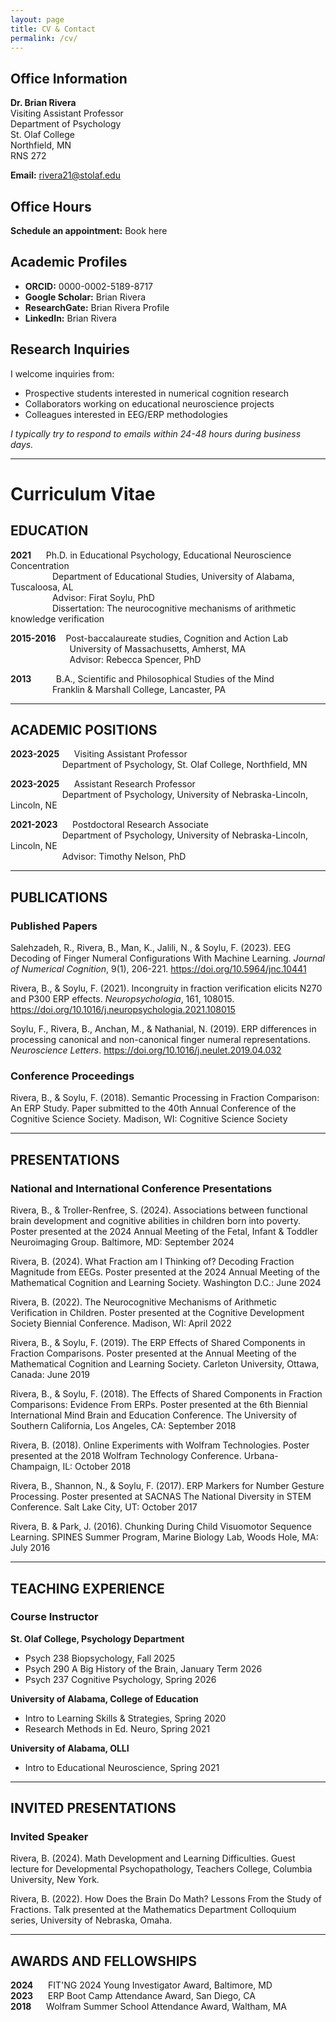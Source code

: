 ```yaml
---
layout: page
title: CV & Contact
permalink: /cv/
---
```


## Office Information
**Dr. Brian Rivera**  
Visiting Assistant Professor  
Department of Psychology  
St. Olaf College  
Northfield, MN  
RNS 272

**Email:** rivera21@stolaf.edu

## Office Hours
**Schedule an appointment:** Book here

## Academic Profiles
* **ORCID:** 0000-0002-5189-8717
* **Google Scholar:** Brian Rivera
* **ResearchGate:** Brian Rivera Profile
* **LinkedIn:** Brian Rivera

## Research Inquiries
I welcome inquiries from:
* Prospective students interested in numerical cognition research
* Collaborators working on educational neuroscience projects
* Colleagues interested in EEG/ERP methodologies

*I typically try to respond to emails within 24-48 hours during business days.*

---

# Curriculum Vitae

## EDUCATION

**2021** &nbsp;&nbsp;&nbsp;&nbsp; Ph.D. in Educational Psychology, Educational Neuroscience Concentration  
&nbsp;&nbsp;&nbsp;&nbsp;&nbsp;&nbsp;&nbsp;&nbsp;&nbsp;&nbsp;&nbsp;&nbsp;&nbsp;&nbsp;&nbsp;&nbsp; Department of Educational Studies, University of Alabama, Tuscaloosa, AL  
&nbsp;&nbsp;&nbsp;&nbsp;&nbsp;&nbsp;&nbsp;&nbsp;&nbsp;&nbsp;&nbsp;&nbsp;&nbsp;&nbsp;&nbsp;&nbsp; Advisor: Firat Soylu, PhD  
&nbsp;&nbsp;&nbsp;&nbsp;&nbsp;&nbsp;&nbsp;&nbsp;&nbsp;&nbsp;&nbsp;&nbsp;&nbsp;&nbsp;&nbsp;&nbsp; Dissertation: The neurocognitive mechanisms of arithmetic knowledge verification

**2015-2016** &nbsp;&nbsp; Post-baccalaureate studies, Cognition and Action Lab  
&nbsp;&nbsp;&nbsp;&nbsp;&nbsp;&nbsp;&nbsp;&nbsp;&nbsp;&nbsp;&nbsp;&nbsp;&nbsp;&nbsp;&nbsp;&nbsp;&nbsp;&nbsp;&nbsp;&nbsp;&nbsp;&nbsp;&nbsp; University of Massachusetts, Amherst, MA  
&nbsp;&nbsp;&nbsp;&nbsp;&nbsp;&nbsp;&nbsp;&nbsp;&nbsp;&nbsp;&nbsp;&nbsp;&nbsp;&nbsp;&nbsp;&nbsp;&nbsp;&nbsp;&nbsp;&nbsp;&nbsp;&nbsp;&nbsp; Advisor: Rebecca Spencer, PhD

**2013** &nbsp;&nbsp;&nbsp;&nbsp;&nbsp;&nbsp;&nbsp;&nbsp; B.A., Scientific and Philosophical Studies of the Mind  
&nbsp;&nbsp;&nbsp;&nbsp;&nbsp;&nbsp;&nbsp;&nbsp;&nbsp;&nbsp;&nbsp;&nbsp;&nbsp;&nbsp;&nbsp;&nbsp; Franklin & Marshall College, Lancaster, PA

---

## ACADEMIC POSITIONS

**2023-2025** &nbsp;&nbsp;&nbsp;&nbsp; Visiting Assistant Professor  
&nbsp;&nbsp;&nbsp;&nbsp;&nbsp;&nbsp;&nbsp;&nbsp;&nbsp;&nbsp;&nbsp;&nbsp;&nbsp;&nbsp;&nbsp;&nbsp;&nbsp;&nbsp;&nbsp;&nbsp; Department of Psychology, St. Olaf College, Northfield, MN

**2023-2025** &nbsp;&nbsp;&nbsp;&nbsp; Assistant Research Professor  
&nbsp;&nbsp;&nbsp;&nbsp;&nbsp;&nbsp;&nbsp;&nbsp;&nbsp;&nbsp;&nbsp;&nbsp;&nbsp;&nbsp;&nbsp;&nbsp;&nbsp;&nbsp;&nbsp;&nbsp; Department of Psychology, University of Nebraska-Lincoln, Lincoln, NE

**2021-2023** &nbsp;&nbsp;&nbsp;&nbsp; Postdoctoral Research Associate  
&nbsp;&nbsp;&nbsp;&nbsp;&nbsp;&nbsp;&nbsp;&nbsp;&nbsp;&nbsp;&nbsp;&nbsp;&nbsp;&nbsp;&nbsp;&nbsp;&nbsp;&nbsp;&nbsp;&nbsp; Department of Psychology, University of Nebraska-Lincoln, Lincoln, NE  
&nbsp;&nbsp;&nbsp;&nbsp;&nbsp;&nbsp;&nbsp;&nbsp;&nbsp;&nbsp;&nbsp;&nbsp;&nbsp;&nbsp;&nbsp;&nbsp;&nbsp;&nbsp;&nbsp;&nbsp; Advisor: Timothy Nelson, PhD

---

## PUBLICATIONS

### Published Papers

Salehzadeh, R., Rivera, B., Man, K., Jalili, N., & Soylu, F. (2023). EEG Decoding of Finger Numeral Configurations With Machine Learning. *Journal of Numerical Cognition*, 9(1), 206-221. https://doi.org/10.5964/jnc.10441

Rivera, B., & Soylu, F. (2021). Incongruity in fraction verification elicits N270 and P300 ERP effects. *Neuropsychologia*, 161, 108015. https://doi.org/10.1016/j.neuropsychologia.2021.108015

Soylu, F., Rivera, B., Anchan, M., & Nathanial, N. (2019). ERP differences in processing canonical and non-canonical finger numeral representations. *Neuroscience Letters*. https://doi.org/10.1016/j.neulet.2019.04.032

### Conference Proceedings

Rivera, B., & Soylu, F. (2018). Semantic Processing in Fraction Comparison: An ERP Study. Paper submitted to the 40th Annual Conference of the Cognitive Science Society. Madison, WI: Cognitive Science Society

---

## PRESENTATIONS

### National and International Conference Presentations

Rivera, B., & Troller-Renfree, S. (2024). Associations between functional brain development and cognitive abilities in children born into poverty. Poster presented at the 2024 Annual Meeting of the Fetal, Infant & Toddler Neuroimaging Group. Baltimore, MD: September 2024

Rivera, B. (2024). What Fraction am I Thinking of? Decoding Fraction Magnitude from EEGs. Poster presented at the 2024 Annual Meeting of the Mathematical Cognition and Learning Society. Washington D.C.: June 2024

Rivera, B. (2022). The Neurocognitive Mechanisms of Arithmetic Verification in Children. Poster presented at the Cognitive Development Society Biennial Conference. Madison, WI: April 2022

Rivera, B., & Soylu, F. (2019). The ERP Effects of Shared Components in Fraction Comparisons. Poster presented at the Annual Meeting of the Mathematical Cognition and Learning Society. Carleton University, Ottawa, Canada: June 2019

Rivera, B., & Soylu, F. (2018). The Effects of Shared Components in Fraction Comparisons: Evidence From ERPs. Poster presented at the 6th Biennial International Mind Brain and Education Conference. The University of Southern California, Los Angeles, CA: September 2018

Rivera, B. (2018). Online Experiments with Wolfram Technologies. Poster presented at the 2018 Wolfram Technology Conference. Urbana-Champaign, IL: October 2018

Rivera, B., Shannon, N., & Soylu, F. (2017). ERP Markers for Number Gesture Processing. Poster presented at SACNAS The National Diversity in STEM Conference. Salt Lake City, UT: October 2017

Rivera, B. & Park, J. (2016). Chunking During Child Visuomotor Sequence Learning. SPINES Summer Program, Marine Biology Lab, Woods Hole, MA: July 2016

---

## TEACHING EXPERIENCE

### Course Instructor

**St. Olaf College, Psychology Department**
- Psych 238 Biopsychology, Fall 2025
- Psych 290 A Big History of the Brain, January Term 2026
- Psych 237 Cognitive Psychology, Spring 2026

**University of Alabama, College of Education**
- Intro to Learning Skills & Strategies, Spring 2020
- Research Methods in Ed. Neuro, Spring 2021

**University of Alabama, OLLI**
- Intro to Educational Neuroscience, Spring 2021

---

## INVITED PRESENTATIONS

### Invited Speaker

Rivera, B. (2024). Math Development and Learning Difficulties. Guest lecture for Developmental Psychopathology, Teachers College, Columbia University, New York.

Rivera, B. (2022). How Does the Brain Do Math? Lessons From the Study of Fractions. Talk presented at the Mathematics Department Colloquium series, University of Nebraska, Omaha.

---

## AWARDS AND FELLOWSHIPS

**2024** &nbsp;&nbsp;&nbsp;&nbsp; FIT'NG 2024 Young Investigator Award, Baltimore, MD  
**2023** &nbsp;&nbsp;&nbsp;&nbsp; ERP Boot Camp Attendance Award, San Diego, CA  
**2018** &nbsp;&nbsp;&nbsp;&nbsp; Wolfram Summer School Attendance Award, Waltham, MA
